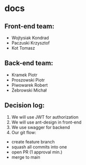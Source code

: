 # docs


## Front-end team:
- Wojtysiak Kondrad
- Paczuski Krzysztof
- Kot Tomasz

## Back-end team:
- Kramek Piotr
- Proszowski Piotr
- Piwowarek Robert
- Żebrowski Michał


## Decision log:
1. We will use JWT for authorization
2. We will use ant-design in front-end
3. We use swagger for backend
4. Our git flow:
  - create feature branch
  - squash all commits into one
  - open PR (1 approval min.)
  - merge to main
